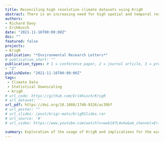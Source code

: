 ```yaml
---
title: Reconciling high resolution climate datasets using KrigR
abstract: There is an increasing need for high spatial and temporal resolution climate data for the wide community of researchers interested in climate change and its consequences. Currently, there is a large mismatch between the spatial resolutions of global climate model and reanalysis datasets (at best around 0.25o and 0.1o respectively) and the resolutions needed by many end-users of these datasets, which are typically on the scale of 30 arcseconds (~900m). This need for improved spatial resolution in climate datasets has motivated several groups to statistically downscale various combinations of observational or reanalysis datasets. However, the variety of downscaling methods and inputs used makes it difficult to reconcile the resultant differences between these high-resolution datasets. Here we make use of the KrigR R-package to statistically downscale the world-leading ERA5(-Land) reanalysis data using kriging. We show that kriging can accurately recover spatial heterogeneity of climate data given strong relationships with co-variates; that by preserving the uncertainty associated with the statistical downscaling, one can investigate and account for confidence in high-resolution climate data; and that the statistical uncertainty provided by KrigR can explain much of the difference between widely used high resolution climate datasets (CHELSA, TerraClimate, and WorldClim2) depending on variable, timescale, and region. This demonstrates the advantages of using KrigR to generate customized high spatial and/or temporal resolution climate data.
authors:
- Richard Davy
- ErikKusch
date: "2021-11-16T00:00:00Z"
doi: ""
featured: false
projects:
- KrigR
publication: "*Environmental Research Letters*"
# publication_short: ""
publication_types: # 1 = conference paper, 2 = journal article, 3 = preprint, 4 = conference paper, 5 = book, 6 = Book section, 7 = Thesis, 8 = patent
- "2"
publishDate: "2021-11-16T00:00:00Z"
tags:
 - Climate Data
 - Statistical Downscaling
 - KrigR
# url_code: https://github.com/ErikKusch/KrigR
# url_dataset: ''
url_pdf: https://doi.org/10.1088/1748-9326/ac39bf
# url_poster: ""
# url_slides: /post/krigr-mats/KrigRSlides.rar
# url_source: '#'
# url_video: https://www.youtube.com/watch?v=wwb107L4wVw&ab_channel=ErikKusch

summary: Exploration of the usage of KrigR and implications for the wider field of climate data products for the use in Life Science research.
---
```

